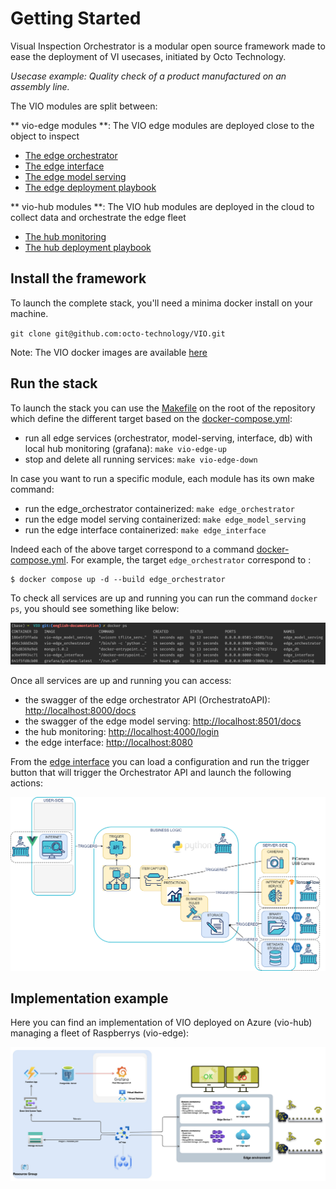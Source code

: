 # Getting Started

Visual Inspection Orchestrator is a modular open source framework made to ease the deployment of VI usecases, initiated by Octo Technology.

*Usecase example: Quality check of a product manufactured on an assembly line.*

The VIO modules are split between:

** vio-edge modules **: The VIO edge modules are deployed close to the object to inspect

- [The edge orchestrator](edge_orchestrator.md)
- [The edge interface](edge_interface.md)
- [The edge model serving](edge_model_serving.md)
- [The edge deployment playbook](edge_deployment.md)

** vio-hub modules **: The VIO hub modules are deployed in the cloud to collect data and orchestrate the edge fleet

- [The hub monitoring](hub_monitoring.md)
- [The hub deployment playbook](hub_deployment.md)

## Install the framework

To launch the complete stack, you'll need a minima docker install on your machine.

`git clone git@github.com:octo-technology/VIO.git`

Note: The VIO docker images are available [here](https://github.com/orgs/octo-technology/packages?repo_name=VIO)

## Run the stack

To launch the stack you can use the [Makefile](https://github.com/octo-technology/VIO/blob/main/Makefile) on the root of the repository which define the different target based on the [docker-compose.yml](https://github.com/octo-technology/VIO/blob/main/docker-compose.yml):

- run all edge services (orchestrator, model-serving, interface, db) with local hub monitoring (grafana): `make vio-edge-up`
- stop and delete all running services: `make vio-edge-down`

In case you want to run a specific module, each module has its own make command:

- run the edge_orchestrator containerized: `make edge_orchestrator`
- run the edge model serving containerized: `make edge_model_serving`
- run the edge interface containerized: `make edge_interface`

Indeed each of the above target correspond to a command [docker-compose.yml](https://github.com/octo-technology/VIO/blob/main/docker-compose.yml). For example, the target `edge_orchestrator` correspond to :

```shell
$ docker compose up -d --build edge_orchestrator
```

To check all services are up and running you can run the command `docker ps`, you should see something like below:

![stack-up-with-docker](images/stack-up-with-docker.png)

Once all services are up and running you can access:

- the swagger of the edge orchestrator API (OrchestratoAPI): [http://localhost:8000/docs](http://localhost:8000/docs)
- the swagger of the edge model serving: [http://localhost:8501/docs](http://localhost:8501/docs)
- the hub monitoring: [http://localhost:4000/login](http://localhost:4000/login)
- the edge interface: [http://localhost:8080](http://localhost:8080)

From the [edge interface](edge_interface.md) you can load a configuration and run the trigger button that will trigger the Orchestrator API and launch the following actions:

 ![vio-architecture-stack](images/edge_orchestrator-actions.png)

## Implementation example

Here you can find an implementation of VIO deployed on Azure (vio-hub) managing a fleet of Raspberrys (vio-edge):
 
 ![vio-architecture-stack](images/vio_azure_stack.png)

